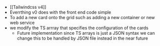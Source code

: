 - [[Tailwindcss v4]]
- Everrthing v0 does with the front end code simple 
- To add a new card onto the grid such as adding a new container or new web service 
- we modify the TS arrray that specifies the configuration of the cards 
	- Future implementation since TS arrays is just a JSON syntax we can change this to be handled by JSON file instead in the near future 
